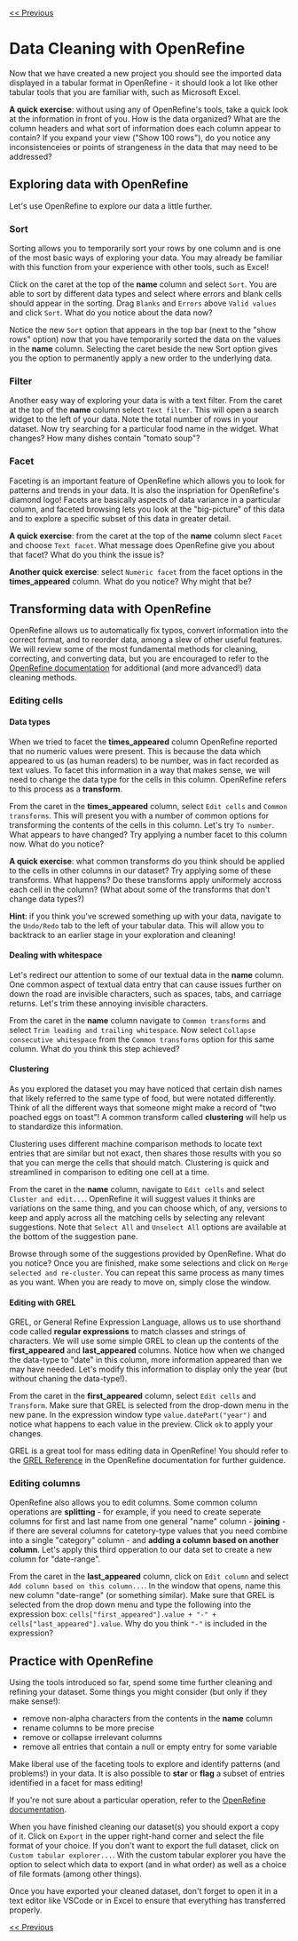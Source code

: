 [<< Previous](ORIntro.md)

# Data Cleaning with OpenRefine

Now that we have created a new project you should see the imported data displayed in a tabular format in OpenRefine - it should look a lot like other tabular tools that you are familiar with, such as Microsoft Excel. 

**A quick exercise**: without using any of OpenRefine's tools, take a quick look at the information in front of you.  How is the data organized? What are the column headers and what sort of information does each column appear to contain? If you expand your view ("Show 100 rows"), do you notice any inconsistenceies or points of strangeness in the data that may need to be addressed?

## Exploring data with OpenRefine

Let's use OpenRefine to explore our data a little further. 

### Sort

Sorting allows you to temporarily sort your rows by one column and is one of the most basic ways of exploring your data. You may already be familiar with this function from your experience with other tools, such as Excel! 

Click on the caret at the top of the **name** column and select `Sort`. You are able to sort by different data types and select where errors and blank cells should appear in the sorting. Drag `Blanks` and `Errors` above `Valid values` and click `Sort`. What do you notice about the data now?

Notice the new `Sort` option that appears in the top bar (next to the "show rows" option) now that you have temporarily sorted the data on the values in the **name** column. Selecting the caret beside the new Sort option gives you the option to permanently apply a new order to the underlying data.

### Filter

Another easy way of exploring your data is with a text filter. From the caret at the top of the **name** column select `Text filter`. This will open a search widget to the left of your data. Note the total number of rows in your dataset. Now try searching for a particular food name in the widget. What changes? How many dishes contain "tomato soup"?

### Facet

Faceting is an important feature of OpenRefine which allows you to look for patterns and trends in your data. It is also the inspriation for OpenRefine's diamond logo! Facets are basically aspects of data variance in a particular column, and faceted browsing lets you look at the "big-picture" of this data and to explore a specific subset of this data in greater detail.

**A quick exercise**: from the caret at the top of the **name** column slect `Facet` and choose `Text facet`. What message does OpenRefine give you about that facet? What do you think the issue is?

**Another quick exercise**: select `Numeric facet` from the facet options in the **times_appeared** column. What do you notice? Why might that be?

## Transforming data with OpenRefine

OpenRefine allows us to automatically fix typos, convert information into the correct format, and to reorder data, among a slew of other useful features. We will review some of the most fundamental methods for cleaning, correcting, and converting data, but you are encouraged to refer to the [OpenRefine documentation](https://docs.openrefine.org/) for additional (and more advanced!) data cleaning methods.

### Editing cells

#### Data types

When we tried to facet the **times_appeared** column OpenRefine reported that no numeric values were present.  This is because the data which appeared to us (as human readers) to be number, was in fact recorded as text values. To facet this information in a way that makes sense, we will need to change the data type for the cells in this column. OpenRefine refers to this process as a **transform**. 

From the caret in the **times_appeared** column, select `Edit cells` and `Common transforms`. This will present you with a number of common options for transforming the contents of the cells in this column. Let's try `To number`. What appears to have changed? Try applying a number facet to this column now. What do you notice?

**A quick exercise**: what common transforms do you think should be applied to the cells in other columns in our dataset? Try applying some of these transforms. What happens? Do these transforms apply uniformely accross each cell in the column? (What about some of the transforms that don't change data types?)

**Hint**: if you think you've screwed something up with your data, navigate to the `Undo/Redo` tab to the left of your tabular data. This will allow you to backtrack to an earlier stage in your exploration and cleaning!

#### Dealing with whitespace

Let's redirect our attention to some of our textual data in the **name** column. One common aspect of textual data entry that can cause issues further on down the road are invisible characters, such as spaces, tabs, and carriage returns. Let's trim these annoying invisible characters. 

From the caret in the **name** column navigate to `Common transforms` and select `Trim leading and trailing whitespace`. Now select `Collapse consecutive whitespace` from the `Common transforms` option for this same column. What do you think this step achieved?

#### Clustering

As you explored the dataset you may have noticed that certain dish names that likely referred to the same type of food, but were notated differently. Think of all the different ways that someone might make a record of "two poached eggs on toast"! A common transform called **clustering** will help us to standardize this information. 

Clustering uses different machine comparison methods to locate text entries that are similar but not exact, then shares those results with you so that you can merge the cells that should match. Clustering is quick and streamlined in comparison to editing one cell at a time. 

From the caret in the **name** column, navigate to `Edit cells` and select `Cluster and edit...`. OpenRefine it will suggest values it thinks are variations on the same thing, and you can choose which, of any, versions to keep and apply across all the matching cells by selecting any relevant suggestions. Note that `Select All` and `Unselect All` options are available at the bottom of the suggestion pane. 

Browse through some of the suggestions provided by OpenRefine. What do you notice? Once you are finished, make some selections and click on `Merge selected and re-cluster`. You can repeat this same process as many times as you want. When you are ready to move on, simply close the window.

#### Editing with GREL

GREL, or General Refine Expression Language, allows us to use shorthand code called **regular expressions** to match classes and strings of characters. We will use some simple GREL to clean up the contents of the **first_appeared** and **last_appeared** columns. Notice how when we changed the data-type to "date" in this column, more information appeared than we may have needed. Let's modify this information to display only the year (but without chaning the data-type!).

From the caret in the **first_appeared** column, select `Edit cells` and `Transform`. Make sure that GREL is selected from the drop-down menu in the new pane. In the expression window type `value.datePart("year")` and notice what happens to each value in the preview. Click `ok` to apply your changes.

GREL is a great tool for mass editing data in OpenRefine! You should refer to the [GREL Reference](https://docs.openrefine.org/manual/grelfunctions) in the OpenRefine documentation for further guidence. 

### Editing columns

OpenRefine also allows you to edit columns. Some common column operations are **splitting** - for example, if you need to create seperate columns for first and last name from one general "name" column - **joining** - if there are several columns for catetory-type values that you need combine into a single "category" column - and **adding a column based on another column**.  Let's apply this third opperation to our data set to create a new column for "date-range".

From the caret in the **last_appeared** column, click on `Edit column` and select `Add column based on this column...`. In the window that opens, name this new column "date-range" (or something similar). Make sure that GREL is selected from the drop down menu and type the following into the expression box: `cells["first_appeared"].value + "-" + cells["last_appeared"].value`. Why do you think `"-"` is included in the expression?

## Practice with OpenRefine

Using the tools introduced so far, spend some time further cleaning and refining your dataset. Some things you might consider (but only if they make sense!):
- remove non-alpha characters from the contents in the **name** column
- rename columns to be more precise
- remove or collapse irrelevant columns
- remove all entries that contain a null or empty entry for some variable

Make liberal use of the faceting tools to explore and identify patterns (and problems!) in your data. It is also possible to **star** or **flag** a subset of entries identified in a facet for mass editing!

If you're not sure about a particular operation, refer to the [OpenRefine documentation](https://docs.openrefine.org/). 

When you have finished cleaning our dataset(s) you should export a copy of it. Click on `Export` in the upper right-hand corner and select the file format of your choice.  If you don't want to export the full dataset, click on `Custom tabular explorer...`.  With the custom tabular explorer you have the option to select which data to export (and in what order) as well as a choice of file formats (among other things). 

Once you have exported your cleaned dataset, don't forget to open it in a text editor like VSCode or in Excel to ensure that everything has transferred properly.

[<< Previous](ORIntro.md)
